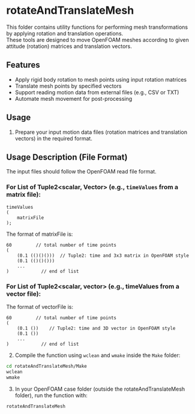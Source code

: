 # rotateAndTranslateMesh

This folder contains utility functions for performing mesh transformations by applying rotation and translation operations.  
These tools are designed to move OpenFOAM meshes according to given attitude (rotation) matrices and translation vectors.

## Features

- Apply rigid body rotation to mesh points using input rotation matrices  
- Translate mesh points by specified vectors  
- Support reading motion data from external files (e.g., CSV or TXT)  
- Automate mesh movement for post-processing

## Usage

1. Prepare your input motion data files (rotation matrices and translation vectors) in the required format.

## Usage Description (File Format)

The input files should follow the OpenFOAM read file format.

### For List of Tuple2<scalar, Vector<vector>> (e.g., `timeValues` from a matrix file):

```foam
timeValues
(
    matrixFile
);
```

The format of matrixFile is:
```plaintext
60         // total number of time points
(
    (0.1 (()()()))  // Tuple2: time and 3x3 matrix in OpenFOAM style
    (0.1 (()()()))
    ...
)            // end of list
```
### For List of Tuple2<scalar, vector> (e.g., timeValues from a vector file):

The format of vectorFile is:
```plaintext
60         // total number of time points
(
    (0.1 ())    // Tuple2: time and 3D vector in OpenFOAM style
    (0.1 ())
    ...
)            // end of list
```

2. Compile the function using `wclean` and `wmake` inside the `Make` folder:

```bash
cd rotateAndTranslateMesh/Make
wclean
wmake
```

3. In your OpenFOAM case folder (outside the rotateAndTranslateMesh folder), run the function with:
```bash
rotateAndTranslateMesh
```